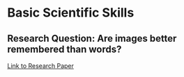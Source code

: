 # Basic Scientific Skills

## Research Question: Are images better remembered than words?

[Link to Research Paper](BSS_Paper.pdf)
